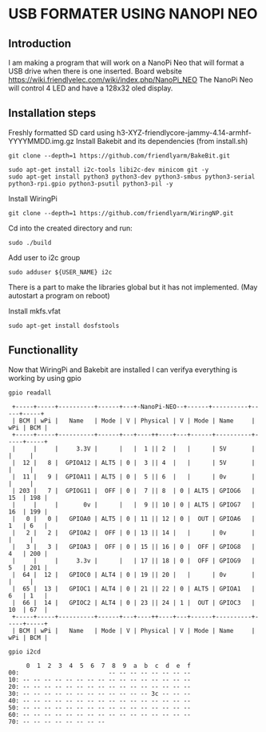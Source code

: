 # USB FORMATER USING NANOPI NEO

## Introduction
I am making a program that will work on a NanoPi Neo that will format a USB drive when there is one inserted.
Board website https://wiki.friendlyelec.com/wiki/index.php/NanoPi_NEO
The NanoPi Neo will control 4 LED and have a 128x32 oled display.

## Installation steps 
Freshly formatted SD card using h3-XYZ-friendlycore-jammy-4.14-armhf-YYYYMMDD.img.gz
Install Bakebit and its dependencies (from install.sh)
````
git clone --depth=1 https://github.com/friendlyarm/BakeBit.git
````
````
sudo apt-get install i2c-tools libi2c-dev minicom git -y
sudo apt-get install python3 python3-dev python3-smbus python3-serial python3-rpi.gpio python3-psutil python3-pil -y
````
Install WiringPi
````
git clone --depth=1 https://github.com/friendlyarm/WiringNP.git
````
Cd into the created directory and run:
````
sudo ./build
````
Add user to i2c group
````
sudo adduser ${USER_NAME} i2c
````
There is a part to make the libraries global but it has not implemented. (May autostart a program on reboot)

Install mkfs.vfat
````
sudo apt-get install dosfstools
````

## Functionallity

Now that WiringPi and Bakebit are installed I can verifya everything is working by using gpio
````
gpio readall
````
````
 +-----+-----+----------+------+---+-NanoPi-NEO--+------+----------+-----+-----+
 | BCM | wPi |   Name   | Mode | V | Physical | V | Mode | Name     | wPi | BCM |
 +-----+-----+----------+------+---+----++----+---+------+----------+-----+-----+
 |     |     |     3.3V |      |   |  1 || 2  |   |      | 5V       |     |     |
 |  12 |   8 |  GPIOA12 | ALT5 | 0 |  3 || 4  |   |      | 5V       |     |     |
 |  11 |   9 |  GPIOA11 | ALT5 | 0 |  5 || 6  |   |      | 0v       |     |     |
 | 203 |   7 |  GPIOG11 |  OFF | 0 |  7 || 8  | 0 | ALT5 | GPIOG6   | 15  | 198 |
 |     |     |       0v |      |   |  9 || 10 | 0 | ALT5 | GPIOG7   | 16  | 199 |
 |   0 |   0 |   GPIOA0 | ALT5 | 0 | 11 || 12 | 0 |  OUT | GPIOA6   | 1   | 6   |
 |   2 |   2 |   GPIOA2 |  OFF | 0 | 13 || 14 |   |      | 0v       |     |     |  
 |   3 |   3 |   GPIOA3 |  OFF | 0 | 15 || 16 | 0 |  OFF | GPIOG8   | 4   | 200 |
 |     |     |     3.3v |      |   | 17 || 18 | 0 |  OFF | GPIOG9   | 5   | 201 |
 |  64 |  12 |   GPIOC0 | ALT4 | 0 | 19 || 20 |   |      | 0v       |     |     |
 |  65 |  13 |   GPIOC1 | ALT4 | 0 | 21 || 22 | 0 | ALT5 | GPIOA1   | 6   | 1   |
 |  66 |  14 |   GPIOC2 | ALT4 | 0 | 23 || 24 | 1 |  OUT | GPIOC3   | 10  | 67  |
 +-----+-----+----------+------+---+----++----+---+------+----------+-----+-----+
 | BCM | wPi |   Name   | Mode | V | Physical | V | Mode | Name     | wPi | BCM |

````
````
gpio i2cd
````
````
     0  1  2  3  4  5  6  7  8  9  a  b  c  d  e  f
00:                         -- -- -- -- -- -- -- --
10: -- -- -- -- -- -- -- -- -- -- -- -- -- -- -- --
20: -- -- -- -- -- -- -- -- -- -- -- -- -- -- -- --
30: -- -- -- -- -- -- -- -- -- -- -- -- 3c -- -- --
40: -- -- -- -- -- -- -- -- -- -- -- -- -- -- -- --
50: -- -- -- -- -- -- -- -- -- -- -- -- -- -- -- --
60: -- -- -- -- -- -- -- -- -- -- -- -- -- -- -- --
70: -- -- -- -- -- -- -- --
````
